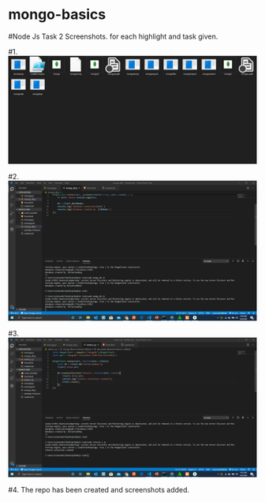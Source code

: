 # mongo-basics

#Node Js Task 2 Screenshots. for each highlight and task given. 

#1. ![](https://github.com/horlartundhey/mongo-basics/blob/master/mongodb1.png)

#2. ![](https://github.com/horlartundhey/mongo-basics/blob/master/mongodb3.png)

#3. ![](https://github.com/horlartundhey/mongo-basics/blob/master/mongodb_interns.png)

#4. The repo has been created and screenshots added.
